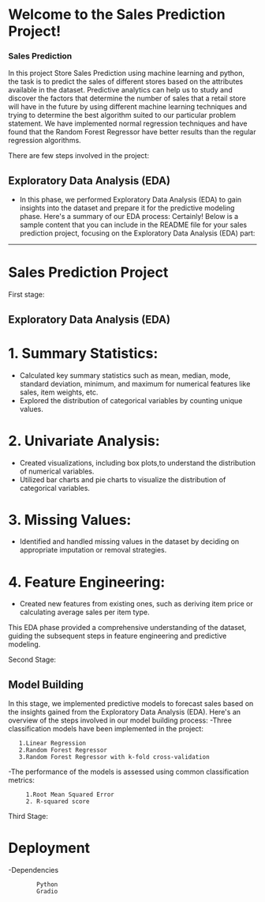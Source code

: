 # Welcome to the Sales Prediction Project!


### Sales Prediction 
In this project Store Sales Prediction using machine learning and python, the task is to predict the sales of different stores based on the attributes available in the dataset. Predictive analytics can help us to study and discover the factors that determine the number of sales that a retail store will have in the future by using different machine learning techniques and trying to determine the best algorithm suited to our particular problem statement. We have implemented normal regression techniques and  have found that the  Random Forest Regressor have better results than the regular regression algorithms.

There are few steps involved in the project:
## Exploratory Data Analysis (EDA)
    
 - In this phase, we performed Exploratory Data Analysis (EDA) to gain insights into the dataset and prepare it for the predictive modeling phase. Here's a summary of our EDA process:
   Certainly! Below is a sample content that you can include in the README file for your sales prediction project, focusing on the Exploratory Data Analysis (EDA) part:

---

# Sales Prediction Project

First stage:

## Exploratory Data Analysis (EDA)

# 1. Summary Statistics:
- Calculated key summary statistics such as mean, median, mode, standard deviation, minimum, and maximum for numerical features like sales, item weights, etc.
- Explored the distribution of categorical variables by counting unique values.

# 2. Univariate Analysis:
- Created visualizations, including box plots,to understand the distribution of numerical variables.
- Utilized bar charts and pie charts to visualize the distribution of categorical variables.

# 3. Missing Values:
- Identified and handled missing values in the dataset by deciding on appropriate imputation or removal strategies.

# 4. Feature Engineering:
- Created new features from existing ones, such as deriving item price or calculating average sales per item type.


This EDA phase provided a comprehensive understanding of the dataset, guiding the subsequent steps in feature engineering and predictive modeling.

 Second Stage:
 ## Model Building 
 
 In this stage, we implemented predictive models to forecast sales based on the insights gained from the Exploratory Data Analysis (EDA). Here's an overview of the steps involved in our model building process:
 -Three classification models have been implemented in the  project:
 
       1.Linear Regression
       2.Random Forest Regressor
       3.Random Forest Regressor with k-fold cross-validation

 -The performance of the models is assessed using common classification metrics:
 
         1.Root Mean Squared Error
         2. R-squared score

  Third Stage:
  # Deployment
  
  -Dependencies
  
            Python
            Gradio 


